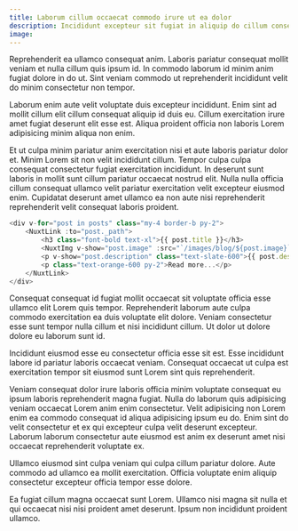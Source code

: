 ```yaml
---
title: Laborum cillum occaecat commodo irure ut ea dolor
description: Incididunt excepteur sit fugiat in aliquip do cillum consectetur nulla irure in do magna. Aliqua aliqua pariatur sunt tempor et ad. Non esse amet fugiat sint in. Non ex tempor aliqua minim non voluptate quis ut dolor ex laboris.
image: 
---
```


Reprehenderit ea ullamco consequat anim. Laboris pariatur consequat mollit veniam et nulla cillum quis ipsum id. In commodo laborum id minim anim fugiat dolore in do ut. Sint veniam commodo ut reprehenderit incididunt velit do minim consectetur non tempor.

Laborum enim aute velit voluptate duis excepteur incididunt. Enim sint ad mollit cillum elit cillum consequat aliquip id duis eu. Cillum exercitation irure amet fugiat deserunt elit esse est. Aliqua proident officia non laboris Lorem adipisicing minim aliqua non enim.

Et ut culpa minim pariatur anim exercitation nisi et aute laboris pariatur dolor et. Minim Lorem sit non velit incididunt cillum. Tempor culpa culpa consequat consectetur fugiat exercitation incididunt. In deserunt sunt laboris in mollit sunt cillum pariatur occaecat nostrud elit. Nulla nulla officia cillum consequat ullamco velit pariatur exercitation velit excepteur eiusmod enim. Cupidatat deserunt amet ullamco ea non aute nisi reprehenderit reprehenderit velit consequat laboris proident.

```js
<div v-for="post in posts" class="my-4 border-b py-2">
    <NuxtLink :to="post._path">
        <h3 class="font-bold text-xl">{{ post.title }}</h3>
        <NuxtImg v-show="post.image" :src="`/images/blog/${post.image}`" class="my-6 max-w-full md:max-w-md rounded" />
        <p v-show="post.description" class="text-slate-600">{{ post.description }}</p>
        <p class="text-orange-600 py-2">Read more...</p>
    </NuxtLink>
</div>
```

Consequat consequat id fugiat mollit occaecat sit voluptate officia esse ullamco elit Lorem quis tempor. Reprehenderit laborum aute culpa commodo exercitation ea duis voluptate elit dolore. Veniam consectetur esse sunt tempor nulla cillum et nisi incididunt cillum. Ut dolor ut dolore dolore eu laborum sunt id.

Incididunt eiusmod esse eu consectetur officia esse sit est. Esse incididunt labore id pariatur laboris occaecat veniam. Consequat occaecat ut culpa est exercitation tempor sit eiusmod sunt Lorem sint quis reprehenderit.

Veniam consequat dolor irure laboris officia minim voluptate consequat eu ipsum laboris reprehenderit magna fugiat. Nulla do laborum quis adipisicing veniam occaecat Lorem anim enim consectetur. Velit adipisicing non Lorem enim ea commodo consequat id aliqua adipisicing ipsum eu do. Enim sint do velit consectetur et ex qui excepteur culpa velit deserunt excepteur. Laborum laborum consectetur aute eiusmod est anim ex deserunt amet nisi occaecat reprehenderit voluptate ex.

Ullamco eiusmod sint culpa veniam qui culpa cillum pariatur dolore. Aute commodo ad ullamco ea mollit exercitation. Officia voluptate enim aliquip consectetur excepteur officia tempor esse dolore.

Ea fugiat cillum magna occaecat sunt Lorem. Ullamco nisi magna sit nulla et qui occaecat nisi nisi proident amet deserunt. Ipsum non incididunt proident ullamco.
